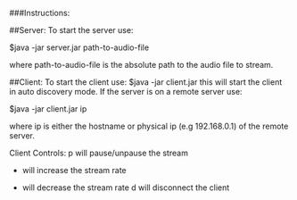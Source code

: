 ###Instructions:

##Server:
To start the server use:
 
$java -jar server.jar path-to-audio-file 

where path-to-audio-file is the absolute path to the audio file to stream.

##Client:
To start the client use: 
$java -jar client.jar 
this will start the client in auto discovery mode. 
If the server is on a remote server use:

$java -jar client.jar ip

where ip is either the hostname or physical ip (e.g 192.168.0.1) of the remote server.

Client Controls:
p will pause/unpause the stream
+ will increase the stream rate
- will decrease the stream rate
d will disconnect the client

